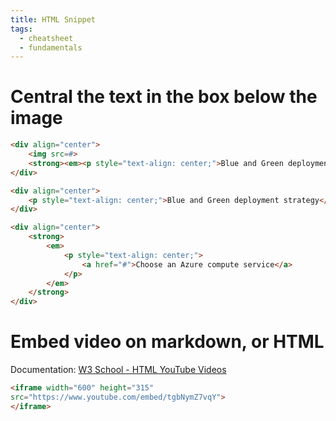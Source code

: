 ```yaml
---
title: HTML Snippet
tags:
  - cheatsheet
  - fundamentals
---
```

# Central the text in the box below the image

```html
<div align="center">
	<img src=#>
	<strong><em><p style="text-align: center;">Blue and Green deployment strategy</p></em></strong>
</div>

<div align="center">
	<p style="text-align: center;">Blue and Green deployment strategy</p>
</div>

<div align="center">
	<strong>
		<em>
			<p style="text-align: center;">
				<a href="#">Choose an Azure compute service</a>
			</p>
		</em>
	</strong>
</div>
```

# Embed video on markdown, or HTML

Documentation: [W3 School - HTML YouTube Videos](https://www.w3schools.com/html/html_youtube.asp)

```html
<iframe width="600" height="315"
src="https://www.youtube.com/embed/tgbNymZ7vqY">
</iframe> 
```

